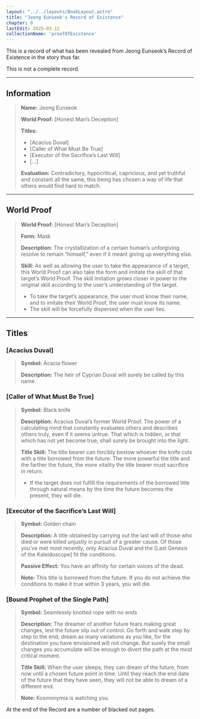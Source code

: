 ```yaml
---
layout: "../../layouts/BookLayout.astro"
title: "Jeong Eunseok's Record of Existence"
chapter: 0
lastEdit: 2025-03-12
collectionName: 'proofOfExistence'
---
```


This is a record of what has been revealed from Jeong Eunseok’s Record of Existence in the story thus far. 

This is not a complete record. 

--- 

## Information

> **Name:** Jeong Eunseok
> 
> **World Proof:** [Honest Man’s Deception]
> 
> **Titles:** 
> - [Acacius Duval]
> - [Caller of What Must Be True]
> - [Executor of the Sacrifice’s Last Will]
> - […]
> 
> **Evaluation:** Contradictory, hypocritical, capricious, and yet truthful and constant all the same, this being has chosen a way of life that others would find hard to match.

---

## World Proof

> **World Proof:** [Honest Man’s Deception] 
> 
> **Form:** Mask
> 
> **Description:** The crystallization of a certain human’s unforgiving resolve to remain “himself,” even if it meant giving up everything else. 
> 
> **Skill:** As well as allowing the user to take the appearance of a target, this World Proof can also take the form and imitate the skill of that target’s World Proof. The skill imitation grows closer in power to the original skill according to the user’s understanding of the target. 
> - To take the target’s appearance, the user must know their name, and to imitate their World Proof, the user must know its name.
> - The skill will be forcefully dispersed when the user lies. 

---

## Titles

### [Acacius Duval] 

> **Symbol:** Acacia flower
> 
> **Description:** The heir of Cyprian Duval will surely be called by this name. 

### [Caller of What Must Be True]

> **Symbol:** Black knife
> 
> **Description:** Acacius Duval’s former World Proof. The power of a calculating mind that constantly evaluates others and describes others truly, even if it seems untrue. That which is hidden, or that which has not yet become true, shall surely be brought into the light. 
> 
> **Title Skill:** The title bearer can forcibly bestow whoever the knife cuts with a title borrowed from the future. The more powerful the title and the farther the future, the more vitality the title bearer must sacrifice in return. 
> - If the target does not fulfill the requirements of the borrowed title through natural means by the time the future becomes the present, they will die. 

### [Executor of the Sacrifice’s Last Will]

> **Symbol:** Golden chain
> 
> **Description:** A title obtained by carrying out the last will of those who died or were killed unjustly in pursuit of a greater cause. Of those you’ve met most recently, only Acacius Duval and the [Last Genesis of the Kaleidoscope] fit the conditions.
> 
> **Passive Effect:** You have an affinity for certain voices of the dead. 
> 
> **Note:** This title is borrowed from the future. If you do not achieve the conditions to make it true within 3 years, you will die. 

### [Bound Prophet of the Single Path]

> **Symbol:** Seamlessly knotted rope with no ends
> 
> **Description:** The dreamer of another future fears making great changes, lest the future slip out of control. Go forth and walk step by step to the end; dream as many variations as you like, for the destination you have envisioned will not change. But surely the small changes you accumulate will be enough to divert the path at the most critical moment. 
> 
> **Title Skill:** When the user sleeps, they can dream of the future, from now until a chosen future point in time. Until they reach the end date of the future that they have seen, they will not be able to dream of a different end. 
> 
> **Note:** Kosmonymia is watching you. 

At the end of the Record are a number of blacked out pages.